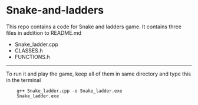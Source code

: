 # Snake-and-ladders
This repo contains a code for Snake and ladders game.
It contains three files in addition to README.md
+ Snake_ladder.cpp
+ CLASSES.h
+ FUNCTIONS.h
----
To run it and play the game, keep all of them in same directory and type this in  the terminal
```
    g++ Snake_ladder.cpp -o Snake_ladder.exe
    Snake_ladder.exe
```
